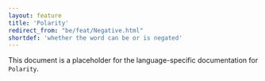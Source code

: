 ```yaml
---
layout: feature
title: 'Polarity'
redirect_from: "be/feat/Negative.html"
shortdef: 'whether the word can be or is negated'
---
```


This document is a placeholder for the language-specific documentation
for `Polarity`.
